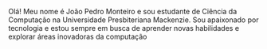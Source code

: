 Olá! Meu nome é João Pedro Monteiro e sou estudante de Ciência da Computação na Universidade Presbiteriana Mackenzie. Sou apaixonado por tecnologia e estou sempre em busca de aprender novas habilidades e explorar áreas inovadoras da computação

